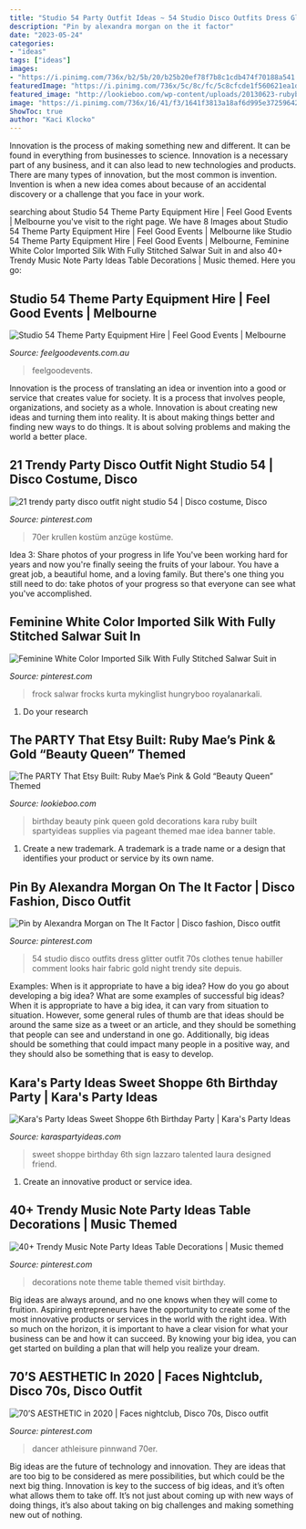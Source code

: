```yaml
---
title: "Studio 54 Party Outfit Ideas ~ 54 Studio Disco Outfits Dress Glitter Outfit 70s Clothes Tenue Habiller Comment Looks Hair Fabric Gold Night Trendy Site Depuis"
description: "Pin by alexandra morgan on the it factor"
date: "2023-05-24"
categories:
- "ideas"
tags: ["ideas"]
images:
- "https://i.pinimg.com/736x/b2/5b/20/b25b20ef78f7b8c1cdb474f70188a541.jpg"
featuredImage: "https://i.pinimg.com/736x/5c/8c/fc/5c8cfcde1f560621ea1d1ee318b078d7.jpg"
featured_image: "http://lookieboo.com/wp-content/uploads/20130623-rubybday-02411.jpg"
image: "https://i.pinimg.com/736x/16/41/f3/1641f3813a18af6d995e37259642740a.jpg"
ShowToc: true
author: "Kaci Klocko"
---
```



Innovation is the process of making something new and different. It can be found in everything from businesses to science. Innovation is a necessary part of any business, and it can also lead to new technologies and products. There are many types of innovation, but the most common is invention. Invention is when a new idea comes about because of an accidental discovery or a challenge that you face in your work.

	

		
searching about Studio 54 Theme Party Equipment Hire | Feel Good Events | Melbourne you've visit to the right page. We have 8 Images about Studio 54 Theme Party Equipment Hire | Feel Good Events | Melbourne like Studio 54 Theme Party Equipment Hire | Feel Good Events | Melbourne, Feminine White Color Imported Silk With Fully Stitched Salwar Suit in and also 40+ Trendy Music Note Party Ideas Table Decorations | Music themed. Here you go:
		
    
## Studio 54 Theme Party Equipment Hire | Feel Good Events | Melbourne

<img loading=lazy src="https://www.feelgoodevents.com.au/wp-content/uploads/2020/07/FGE-Studio54-519111-0023-scaled-scaled.jpg" onerror="this.onerror=null;this.src='https://tse2.mm.bing.net/th?id=OIP.aUetf2XzasTAB08NMfhIPgHaE8&amp;pid=15.1';" alt="Studio 54 Theme Party Equipment Hire | Feel Good Events | Melbourne">

_Source: feelgoodevents.com.au_

>feelgoodevents. 

	

Innovation is the process of translating an idea or invention into a good or service that creates value for society. It is a process that involves people, organizations, and society as a whole. Innovation is about creating new ideas and turning them into reality. It is about making things better and finding new ways to do things. It is about solving problems and making the world a better place.

    
## 21 Trendy Party Disco Outfit Night Studio 54 | Disco Costume, Disco

<img loading=lazy src="https://i.pinimg.com/736x/b2/5b/20/b25b20ef78f7b8c1cdb474f70188a541.jpg" onerror="this.onerror=null;this.src='https://tse2.mm.bing.net/th?id=OIP.nrrlRv1m_KTxHzQ0-TMXcQAAAA&amp;pid=15.1';" alt="21 trendy party disco outfit night studio 54 | Disco costume, Disco">

_Source: pinterest.com_

>70er krullen kostüm anzüge kostüme. 

	

Idea 3: Share photos of your progress in life
You've been working hard for years and now you're finally seeing the fruits of your labour. You have a great job, a beautiful home, and a loving family. But there's one thing you still need to do: take photos of your progress so that everyone can see what you've accomplished.

    
## Feminine White Color Imported Silk With Fully Stitched Salwar Suit In

<img loading=lazy src="https://i.pinimg.com/736x/5c/8c/fc/5c8cfcde1f560621ea1d1ee318b078d7.jpg" onerror="this.onerror=null;this.src='https://tse3.mm.bing.net/th?id=OIP.IPgYtheJTLdXIG0hGVhjtgHaO0&amp;pid=15.1';" alt="Feminine White Color Imported Silk With Fully Stitched Salwar Suit in">

_Source: pinterest.com_

>frock salwar frocks kurta mykinglist hungryboo royalanarkali. 

	

1. Do your research

    
## The PARTY That Etsy Built: Ruby Mae’s Pink &amp; Gold “Beauty Queen” Themed

<img loading=lazy src="http://lookieboo.com/wp-content/uploads/20130623-rubybday-02411.jpg" onerror="this.onerror=null;this.src='https://tse2.mm.bing.net/th?id=OIP.Y0QozbwSauLmiAo_eh_lCwHaE8&amp;pid=15.1';" alt="The PARTY That Etsy Built: Ruby Mae’s Pink &amp; Gold “Beauty Queen” Themed">

_Source: lookieboo.com_

>birthday beauty pink queen gold decorations kara ruby built spartyideas supplies via pageant themed mae idea banner table. 

	

1. Create a new trademark. A trademark is a trade name or a design that identifies your product or service by its own name.

    
## Pin By Alexandra Morgan On The It Factor | Disco Fashion, Disco Outfit

<img loading=lazy src="https://i.pinimg.com/originals/bd/84/fa/bd84fab214f06e7db62af450b1eb885c.png" onerror="this.onerror=null;this.src='https://tse3.mm.bing.net/th?id=OIP.h5556Y76M8tNHMhsl5rm_QHaMT&amp;pid=15.1';" alt="Pin by Alexandra Morgan on The It Factor | Disco fashion, Disco outfit">

_Source: pinterest.com_

>54 studio disco outfits dress glitter outfit 70s clothes tenue habiller comment looks hair fabric gold night trendy site depuis. 

	

Examples: When is it appropriate to have a big idea? How do you go about developing a big idea? What are some examples of successful big ideas?
When it is appropriate to have a big idea, it can vary from situation to situation. However, some general rules of thumb are that ideas should be around the same size as a tweet or an article, and they should be something that people can see and understand in one go. Additionally, big ideas should be something that could impact many people in a positive way, and they should also be something that is easy to develop.

    
## Kara&#039;s Party Ideas Sweet Shoppe 6th Birthday Party | Kara&#039;s Party Ideas

<img loading=lazy src="https://2.bp.blogspot.com/-uWcomVAfZeg/T0cgVPsGYLI/AAAAAAAAIB8/m1BOv1aLI0c/s1600/photo_47365_view_album_xlarge.jpg" onerror="this.onerror=null;this.src='https://tse3.mm.bing.net/th?id=OIP.rxfSDcPz_MLT48x340prkQHaE7&amp;pid=15.1';" alt="Kara&#039;s Party Ideas Sweet Shoppe 6th Birthday Party | Kara&#039;s Party Ideas">

_Source: karaspartyideas.com_

>sweet shoppe birthday 6th sign lazzaro talented laura designed friend. 

	

1. Create an innovative product or service idea.

    
## 40+ Trendy Music Note Party Ideas Table Decorations | Music Themed

<img loading=lazy src="https://i.pinimg.com/originals/ce/3a/24/ce3a2433efbb1cba872d4b9a4e17842d.jpg" onerror="this.onerror=null;this.src='https://tse3.mm.bing.net/th?id=OIP.f29y9ayIt664IAvpISua3wAAAA&amp;pid=15.1';" alt="40+ Trendy Music Note Party Ideas Table Decorations | Music themed">

_Source: pinterest.com_

>decorations note theme table themed visit birthday. 

	

Big ideas are always around, and no one knows when they will come to fruition. Aspiring entrepreneurs have the opportunity to create some of the most innovative products or services in the world with the right idea. With so much on the horizon, it is important to have a clear vision for what your business can be and how it can succeed. By knowing your big idea, you can get started on building a plan that will help you realize your dream.

    
## 70’S AESTHETIC In 2020 | Faces Nightclub, Disco 70s, Disco Outfit

<img loading=lazy src="https://i.pinimg.com/736x/16/41/f3/1641f3813a18af6d995e37259642740a.jpg" onerror="this.onerror=null;this.src='https://tse4.mm.bing.net/th?id=OIP.7f1hbG6CQqCmKyyyfR8-1gHaLA&amp;pid=15.1';" alt="70’S AESTHETIC in 2020 | Faces nightclub, Disco 70s, Disco outfit">

_Source: pinterest.com_

>dancer athleisure pinnwand 70er. 

	

Big ideas are the future of technology and innovation. They are ideas that are too big to be considered as mere possibilities, but which could be the next big thing. Innovation is key to the success of big ideas, and it’s often what allows them to take off. It’s not just about coming up with new ways of doing things, it’s also about taking on big challenges and making something new out of nothing.

